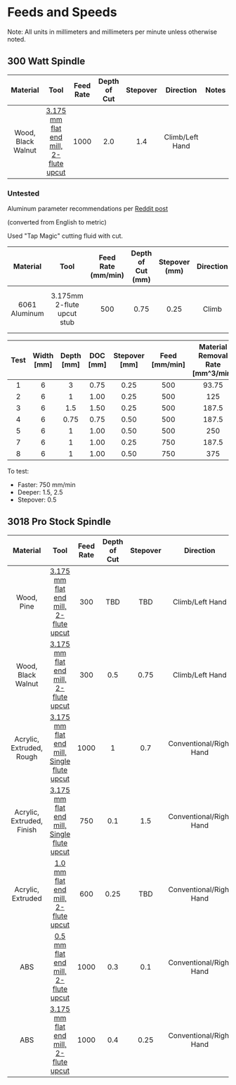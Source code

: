 # Feeds and Speeds

Note: All units in millimeters and millimeters per minute unless otherwise noted.

## 300 Watt Spindle

| Material | Tool | Feed Rate | Depth of Cut |  Stepover | Direction | Notes |
| :-: | :-:  | :-: | :-: | :-: | :-: | ----- |
| Wood, Black Walnut | [3.175 mm flat end mill, 2-flute upcut](tools-n-bits.md#3175mm-dia-2-flute-upcut-carbide)| 1000 | 2.0 | 1.4 | Climb/Left Hand |

### Untested

Aluminum parameter recommendations per [Reddit post](https://www.reddit.com/r/hobbycnc/comments/1c5xfdf/genmitsu_3020_zaxis_500w_upgrade_vs_6061/)

(converted from English to metric)

Used "Tap Magic" cutting fluid with cut.

| Material | Tool | Feed Rate (mm/min) | Depth of Cut (mm) |  Stepover (mm) | Direction | Notes |
| :-: | :-:  | :-: | :-: | :-: | :-: | ----- |
| 6061 Aluminum | 3.175mm 2-flute upcut stub | 500 | 0.75 | 0.25 | Climb |Worked well with adaptive clearing|

|Test | Width [mm]|	Depth [mm]|	DOC [mm]|	Stepover [mm]|	Feed [mm/min]|	Material Removal Rate [mm^3/min]| Notes|
| :-: | :-: | :-: | :-: | :-: | :-: | :-: | :-: |
|1|	6|	3|	0.75|	0.25|	500|	93.75||
|2|	6|	1|	1.00|	0.25|	500|	125||
|3|	6|	1.5|	1.50|	0.25|	500|	187.5||
|4|	6|	0.75|	0.75|	0.50|	500|	187.5||
|5|	6|	1|	1.00|	0.50|	500|	250||
|7|	6|	1|	1.00|	0.25|	750|	187.5||
|8|	6|	1|	1.00|	0.50|	750|	375||

To test:
- Faster: 750 mm/min
- Deeper: 1.5, 2.5
- Stepover: 0.5

## 3018 Pro Stock Spindle

| Material | Tool | Feed Rate | Depth of Cut |  Stepover | Direction | Notes |
| :-: | :-: | :-: | :-: | :-: | :-: | ----- |
| Wood, Pine         | [3.175 mm flat end mill, 2-flute upcut](tools-n-bits.md#3175mm-dia-2-flute-upcut-carbide)| 300 | TBD | TBD | Climb/Left Hand |
| Wood, Black Walnut | [3.175 mm flat end mill, 2-flute upcut](tools-n-bits.md#3175mm-dia-2-flute-upcut-carbide)| 300 | 0.5 | 0.75 | Climb/Left Hand |
| Acrylic, Extruded, Rough  | [3.175 mm flat end mill, Single flute upcut](tools-n-bits.md#3175mm-dia-single-flute-upcut-carbide) | 1000 | 1 | 0.7 |  Conventional/Right Hand||
| Acrylic, Extruded, Finish | [3.175 mm flat end mill, Single flute upcut](tools-n-bits.md#3175mm-dia-single-flute-upcut-carbide) | 750 | 0.1 | 1.5 |  Conventional/Right Hand||
| Acrylic, Extruded  | [1.0 mm flat end mill, 2-flute upcut](tools-n-bits.md#10mm-dia-2-flute-upcut-carbide) |  600 | 0.25 | TBD |  Conventional/Right Hand||
| ABS | [0.5 mm flat end mill, 2-flute upcut](https://www.adafruit.com/product/2072) | 1000 | 0.3 | 0.1 | Conventional/Right Hand | | 
| ABS | [3.175 mm flat end mill, 2-flute upcut](tools-n-bits.md#3175mm-dia-2-flute-upcut-carbide) | 1000 | 0.4 | 0.25 | Conventional/Right Hand | |
